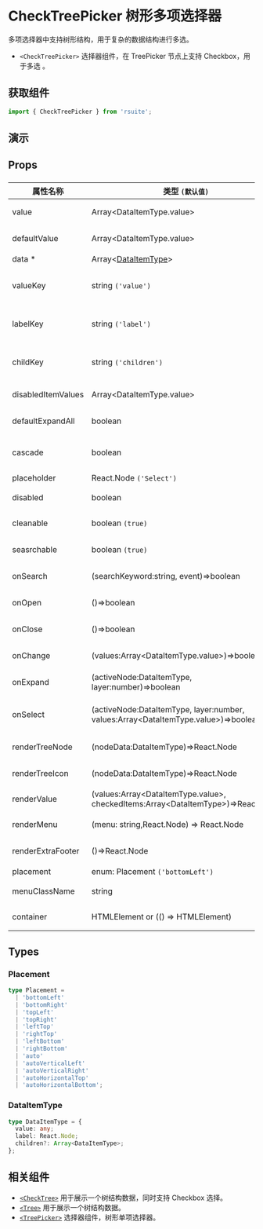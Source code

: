 # CheckTreePicker 树形多项选择器

多项选择器中支持树形结构，用于复杂的数据结构进行多选。

* `<CheckTreePicker>` 选择器组件，在 TreePicker 节点上支持 Checkbox，用于多选 。

## 获取组件

```js
import { CheckTreePicker } from 'rsuite';
```

## 演示

<!--{demo}-->

## Props

### <CheckTreePicker>

| 属性名称           | 类型 `(默认值)`                                                                              | 描述                            |
| ------------------ | -------------------------------------------------------------------------------------------- | ------------------------------- |
| value              | Array&lt;DataItemType.value&gt;                                                              | 当前选中的值                    |
| defaultValue       | Array&lt;DataItemType.value&gt;                                                              | 默认选中的值                    |
| data \*            | Array&lt;[DataItemType](#DataItemType)&gt;                                                   | tree 数据                       |
| valueKey           | string `('value')`                                                                           | tree 数据结构 value 属性名称    |
| labelKey           | string `('label')`                                                                           | tree 数据结构 label 属性名称    |
| childKey           | string `('children')`                                                                        | tree 数据结构 children 属性名称 |
| disabledItemValues | Array&lt;DataItemType.value&gt;                                                              | 禁用节点列表                    |
| defaultExpandAll   | boolean                                                                                      | 默认展开所有节点                |
| cascade            | boolean                                                                                      | checktree 是否级联选择          |
| placeholder        | React.Node `('Select')`                                                                      | 占位符                          |
| disabled           | boolean                                                                                      | 是否禁用 Picker                 |
| cleanable          | boolean `(true)`                                                                             | 是否可以清楚                    |
| seasrchable        | boolean `(true)`                                                                             | 是否显示搜索框                  |
| onSearch           | (searchKeyword:string, event)=>boolean                                                       | 搜索回调函数                    |
| onOpen             | ()=>boolean                                                                                  | 展开的回调函数                  |
| onClose            | ()=>boolean                                                                                  | 关闭的回调函数                  |
| onChange           | (values:Array&lt;DataItemType.value&gt;)=>boolean                                            | 数据改变的回调函数              |
| onExpand           | (activeNode:DataItemType, layer:number)=>boolean                                             | 树节点展示时的回调              |
| onSelect           | (activeNode:DataItemType, layer:number, values:Array&lt;DataItemType.value&gt;)=>boolean     | 选择树节点后的回调函数          |
| renderTreeNode     | (nodeData:DataItemType)=>React.Node                                                          | 自定义渲染 tree 节点            |
| renderTreeIcon     | (nodeData:DataItemType)=>React.Node                                                          | 自定义渲染 图标                 |
| renderValue        | (values:Array&lt;DataItemType.value&gt;, checkedItems:Array&lt;DataItemType&gt;)=>React.Node | 自定义渲染 placeholder          |
| renderMenu         | (menu: string,React.Node) => React.Node                                                      | 自定义渲染菜单                  |
| renderExtraFooter  | ()=>React.Node                                                                               | 自定义页脚内容                  |
| placement          | enum: Placement `('bottomLeft')`                                                             | 打开位置                        |
| menuClassName      | string                                                                                       | 选项菜单的 className            |
| container          | HTMLElement or (() => HTMLElement)                           | 设置渲染的容器                       |

## Types

### Placement

```ts
type Placement =
  | 'bottomLeft'
  | 'bottomRight'
  | 'topLeft'
  | 'topRight'
  | 'leftTop'
  | 'rightTop'
  | 'leftBottom'
  | 'rightBottom'
  | 'auto'
  | 'autoVerticalLeft'
  | 'autoVerticalRight'
  | 'autoHorizontalTop'
  | 'autoHorizontalBottom';
```

### DataItemType

```ts
type DataItemType = {
  value: any;
  label: React.Node;
  children?: Array<DataItemType>;
};
```

## 相关组件

* [`<CheckTree>`](./check-tree) 用于展示一个树结构数据，同时支持 Checkbox 选择。
* [`<Tree>`](./tree) 用于展示一个树结构数据。
* [`<TreePicker>`](./tree-picker) 选择器组件，树形单项选择器。
